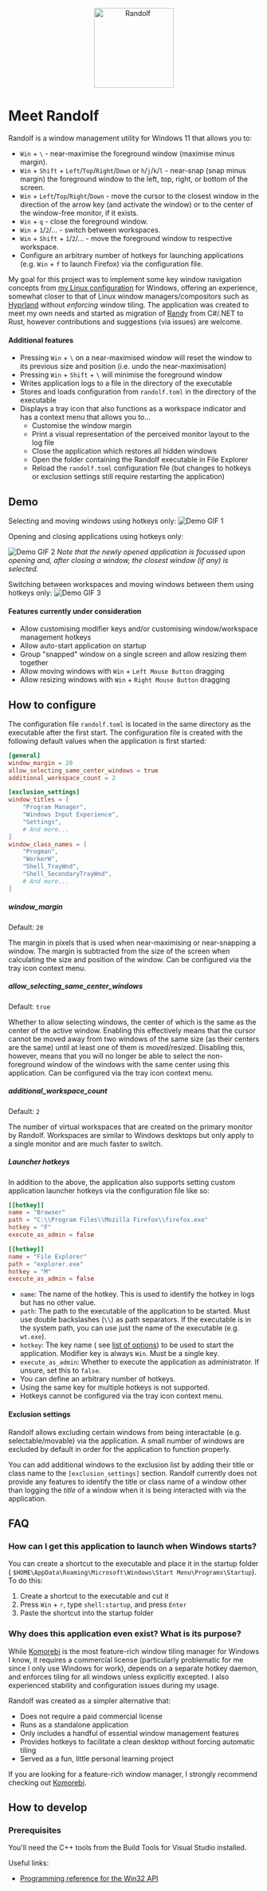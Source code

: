 <p align="center">
  <img src="./assets/randolf.png" width="160" height="160" alt="Randolf"/>
</p>

# Meet Randolf

Randolf is a window management utility for Windows 11 that allows you to:

- `Win` + `\` - near-maximise the foreground window (maximise minus margin).
- `Win` + `Shift` + `Left`/`Top`/`Right`/`Down` or `h`/`j`/`k`/`l` - near-snap (snap minus margin) the foreground window
  to the left, top, right, or bottom of the screen.
- `Win` + `Left`/`Top`/`Right`/`Down` - move the cursor to the closest window in the direction of the arrow key (and
  activate the window) or to the center of the window-free monitor, if it exists.
- `Win` + `q` - close the foreground window.
- `Win` + `1`/`2`/... - switch between workspaces.
- `Win` + `Shift` + `1`/`2`/... - move the foreground window to respective workspace.
- Configure an arbitrary number of hotkeys for launching applications (e.g. `Win` + `f` to launch Firefox) via the
  configuration file.

My goal for this project was to implement some key window navigation concepts
from [my Linux configuration](https://github.com/kimgoetzke/nixos-config) for Windows, offering an experience, somewhat
closer to that of Linux window managers/compositors such as [Hyprland](https://hyprland.org/) without
_enforcing_ window tiling. The application was created to meet my own needs and started as migration of
[Randy](https://github.com/kimgoetzke/randy) from C#/.NET to Rust, however contributions and suggestions (via
issues) are welcome.

#### Additional features

- Pressing `Win` + `\` on a near-maximised window will reset the window to its previous size and position (i.e. undo the
  near-maximisation)
- Pressing `Win` + `Shift` + `\` will minimise the foreground window
- Writes application logs to a file in the directory of the executable
- Stores and loads configuration from `randolf.toml` in the directory of the executable
- Displays a tray icon that also functions as a workspace indicator and has a context menu that allows you to...
    - Customise the window margin
    - Print a visual representation of the perceived monitor layout to the log file
    - Close the application which restores all hidden windows
    - Open the folder containing the Randolf executable in File Explorer
    - Reload the `randolf.toml` configuration file (but changes to hotkeys or exclusion settings still require
      restarting the application)

## Demo

Selecting and moving windows using hotkeys only:
![Demo GIF 1](assets/demo_1.gif)

Opening and closing applications using hotkeys only:

![Demo GIF 2](assets/demo_2.gif)
_Note that the newly opened application is focussed upon opening and, after closing a window, the closest window  (if
any) is selected._

Switching between workspaces and moving windows between them using hotkeys only:
![Demo GIF 3](assets/demo_3.gif)

#### Features currently under consideration

- Allow customising modifier keys and/or customising window/workspace management hotkeys
- Allow auto-start application on startup
- Group "snapped" window on a single screen and allow resizing them together
- Allow moving windows with `Win` + `Left Mouse Button` dragging
- Allow resizing windows with `Win` + `Right Mouse Button` dragging

## How to configure

The configuration file `randolf.toml` is located in the same directory as the executable after the first start. The
configuration file is created with the following default values when the application is first started:

```toml
[general]
window_margin = 20
allow_selecting_same_center_windows = true
additional_workspace_count = 2

[exclusion_settings]
window_titles = [
    "Program Manager",
    "Windows Input Experience",
    "Settings",
    # And more...
]
window_class_names = [
    "Progman",
    "WorkerW",
    "Shell_TrayWnd",
    "Shell_SecondaryTrayWnd",
    # And more...
]
```

##### window_margin

Default: `20`

The margin in pixels that is used when near-maximising or near-snapping a window. The margin is subtracted from the size
of the screen when calculating the size and position of the window. Can be configured via the tray icon context menu.

##### allow_selecting_same_center_windows

Default: `true`

Whether to allow selecting windows, the center of which is the same as the center of the active window. Enabling this
effectively means that the cursor cannot be moved away from two windows of the same size (as their centers are the
same) until at least one of them is moved/resized. Disabling this, however, means that you will no longer be able to
select the non-foreground window of the windows with the same center using this application. Can be configured via the
tray icon context menu.

##### additional_workspace_count

Default: `2`

The number of virtual workspaces that are created on the primary monitor by Randolf. Workspaces are similar to Windows
desktops but only apply to a single monitor and are much faster to switch.

##### Launcher hotkeys

In addition to the above, the application also supports setting custom application launcher hotkeys via the
configuration file like so:

```toml
[[hotkey]]
name = "Browser"
path = "C:\\Program Files\\Mozilla Firefox\\firefox.exe"
hotkey = "F"
execute_as_admin = false

[[hotkey]]
name = "File Explorer"
path = "explorer.exe"
hotkey = "M"
execute_as_admin = false
```

- `name`: The name of the hotkey. This is used to identify the hotkey in logs but has no other value.
- `path`: The path to the executable of the application to be started. Must use double backslashes (`\\`) as path
  separators. If the executable is in the system path, you can use just the name of the executable (e.g.
  `wt.exe`).
- `hotkey`: The key name (
  see [list of options](https://github.com/iholston/win-hotkeys/blob/f5f903a725ce309f86608bba6d8a76fb6efb97b8/src/keys.rs#L506))
  to be used to start the application. Modifier key is always `Win`. Must be a single key.
- `execute_as_admin`: Whether to execute the application as administrator. If unsure, set this to `false`.
- You can define an arbitrary number of hotkeys.
- Using the same key for multiple hotkeys is not supported.
- Hotkeys cannot be configured via the tray icon context menu.

#### Exclusion settings

Randolf allows excluding certain windows from being interactable (e.g. selectable/movable) via the application. A small
number of windows are excluded by default in order for the application to function properly.

You can add additional windows to the exclusion list by adding their title or class name to the `[exclusion_settings]`
section. Randolf currently does not provide any features to identify the title or class name of a window other than
logging the _title_ of a window when it is being interacted with via the application.

## FAQ

### How can I get this application to launch when Windows starts?

You can create a shortcut to the executable and place it in the startup folder (
`$HOME\AppData\Roaming\Microsoft\Windows\Start Menu\Programs\Startup`). To do this:

1. Create a shortcut to the executable and cut it
2. Press `Win` + `r`, type `shell:startup`, and press `Enter`
3. Paste the shortcut into the startup folder

### Why does this application even exist? What is its purpose?

While [Komorebi](https://github.com/LGUG2Z/komorebi/) is the most feature-rich window tiling manager for Windows I know,
it requires a commercial license (particularly problematic for me since I only use Windows for work), depends on a
separate hotkey daemon, and enforces tiling for all windows unless explicitly excepted. I also experienced stability and
configuration issues during my usage.

Randolf was created as a simpler alternative that:

- Does not require a paid commercial license
- Runs as a standalone application
- Only includes a handful of essential window management features
- Provides hotkeys to facilitate a clean desktop without forcing automatic tiling
- Served as a fun, little personal learning project

If you are looking for a feature-rich window manager, I strongly recommend checking
out [Komorebi](https://github.com/LGUG2Z/komorebi/).

## How to develop

### Prerequisites

You'll need the C++ tools from the Build Tools for Visual Studio installed.

Useful links:

- [Programming reference for the Win32 API](https://learn.microsoft.com/en-us/windows/win32/api/)
